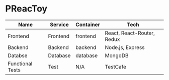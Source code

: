 # PReacToy

| Name             | Service  | Container | Tech                       |
|------------------|----------|-----------|----------------------------|
| Frontend         | Frontend | frontend  | React, React-Router, Redux |
| Backend          | Backend  | backend   | Node.js, Express           |
| Databse          | Database | database  | MongoDB                    |
| Functional Tests | Test     | N/A       | TestCafe                   |
